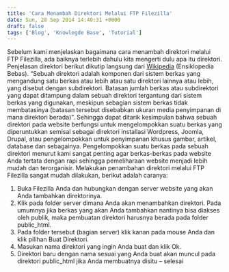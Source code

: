 ```yaml
---
title: 'Cara Menambah Direktori Melalui FTP Filezilla'
date: Sun, 28 Sep 2014 14:40:31 +0000
draft: false
tags: ['Blog', 'Knowlegde Base', 'Tutorial']
---
```


Sebelum kami menjelaskan bagaimana cara menambah direktori melalui FTP Filezilla, ada baiknya terlebih dahulu kita mengerti dulu apa itu direktori. Penjelasan direktori berikut dikutip langsung dari [Wikipedia](http://id.wikipedia.org/wiki/Direktori) (Ensiklopedia Bebas). “Sebuah direktori adalah komponen dari sistem berkas yang mengandung satu berkas atau lebih atau satu direktori lainnya atau lebih, yang disebut dengan subdirektori. Batasan jumlah berkas atau subdirektori yang dapat ditampung dalam sebuah direktori tergantung dari sistem berkas yang digunakan, meskipun sebagian sistem berkas tidak membatasinya (batasan tersebut disebabkan ukuran media penyimpanan di mana direktori berada)”. Sehingga dapat ditarik kesimpulan bahwa sebuah direktori pada website berfungsi untuk mengelompokkan suatu berkas yang diperuntukkan semisal sebagai direktori installasi Wordpress, Joomla, Drupal, atau pengelompokkan untuk penyimpanan khusus gambar, artikel, database dan sebagainya. Pengelompokkan suatu berkas pada sebuah direktori menurut kami sangat penting agar berkas-berkas pada website Anda tertata dengan rapi sehingga pemeliharaan website menjadi lebih mudah dan terorganisir. Melakukan penambahan direktori melalui FTP Filezilla sangat mudah dilakukan, berikut adalah caranya:

1.  Buka Filezilla Anda dan hubungkan dengan server website yang akan Anda tambahkan direktorinya.
2.  Klik pada folder server dimana Anda akan menambahkan direktori. Pada umumnya jika berkas yang akan Anda tambahkan nantinya bisa diakses oleh publik, maka pembuatan direktori harusnya berada pada folder public\_html.
3.  Pada folder tersebut (bagian server) klik kanan pada mouse Anda dan klik pilihan Buat Direktori.
4.  Masukan nama direktori yang ingin Anda buat dan klik Ok.
5.  Direktori baru dengan nama sesuai yang Anda buat akan muncul pada direktori public\_html jika Anda membuatnya disitu – selesai